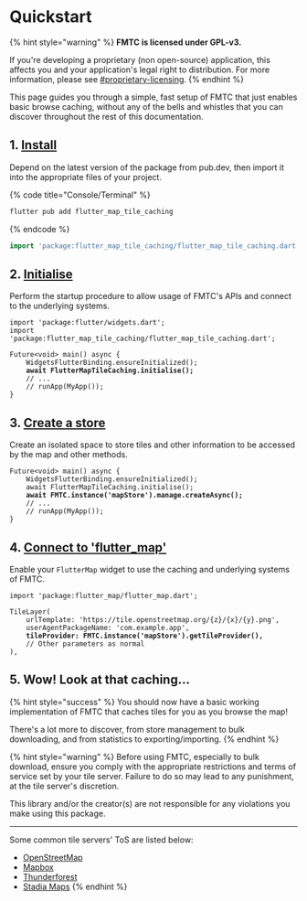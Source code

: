 # Quickstart

{% hint style="warning" %}
**FMTC is licensed under GPL-v3.**

If you're developing a proprietary (non open-source) application, this affects you and your application's legal right to distribution. For more information, please see [#proprietary-licensing](../#proprietary-licensing "mention").
{% endhint %}

This page guides you through a simple, fast setup of FMTC that just enables basic browse caching, without any of the bells and whistles that you can discover throughout the rest of this documentation.

## 1. [Install](installation.md)

Depend on the latest version of the package from pub.dev, then import it into the appropriate files of your project.

{% code title="Console/Terminal" %}
```sh
flutter pub add flutter_map_tile_caching
```
{% endcode %}

```dart
import 'package:flutter_map_tile_caching/flutter_map_tile_caching.dart';
```

## 2. [Initialise](../usage/initialisation.md)

Perform the startup procedure to allow usage of FMTC's APIs and connect to the underlying systems.

<pre class="language-dart" data-title="main.dart"><code class="lang-dart">import 'package:flutter/widgets.dart';
import 'package:flutter_map_tile_caching/flutter_map_tile_caching.dart';

Future&#x3C;void> main() async {
    WidgetsFlutterBinding.ensureInitialized();   
<strong>    await FlutterMapTileCaching.initialise();
</strong>    // ...
    // runApp(MyApp());
}
</code></pre>

## 3. [Create a store](../usage/roots-and-stores/#without-automatic-creation)

Create an isolated space to store tiles and other information to be accessed by the map and other methods.

<pre class="language-dart" data-title="main.dart"><code class="lang-dart">Future&#x3C;void> main() async {
    WidgetsFlutterBinding.ensureInitialized();   
    await FlutterMapTileCaching.initialise();
<strong>    await FMTC.instance('mapStore').manage.createAsync();
</strong>    // ...
    // runApp(MyApp());
}
</code></pre>

## 4. [Connect to 'flutter\_map'](../usage/integration.md)

Enable your `FlutterMap` widget to use the caching and underlying systems of FMTC.

<pre class="language-dart"><code class="lang-dart">import 'package:flutter_map/flutter_map.dart';

TileLayer(
    urlTemplate: 'https://tile.openstreetmap.org/{z}/{x}/{y}.png',
    userAgentPackageName: 'com.example.app',
<strong>    tileProvider: FMTC.instance('mapStore').getTileProvider(),
</strong>    // Other parameters as normal
),
</code></pre>

## 5. Wow! Look at that caching...

{% hint style="success" %}
You should now have a basic working implementation of FMTC that caches tiles for you as you browse the map!

There's a lot more to discover, from store management to bulk downloading, and from statistics to exporting/importing.
{% endhint %}

{% hint style="warning" %}
Before using FMTC, especially to bulk download, ensure you comply with the appropriate restrictions and terms of service set by your tile server. Failure to do so may lead to any punishment, at the tile server's discretion.

This library and/or the creator(s) are not responsible for any violations you make using this package.

***

Some common tile servers' ToS are listed below:

* [OpenStreetMap](https://operations.osmfoundation.org/policies/tiles)
* [Mapbox](https://www.mapbox.com/legal/tos)
* [Thunderforest](https://www.thunderforest.com/terms/)
* [Stadia Maps](https://stadiamaps.com/terms-of-service/)
{% endhint %}
